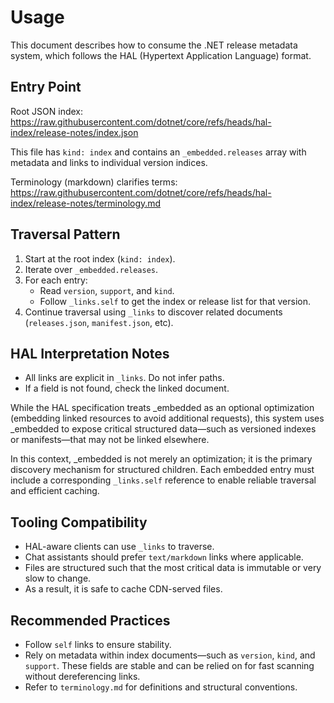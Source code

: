 # Usage

This document describes how to consume the .NET release metadata system, which follows the HAL (Hypertext Application Language) format.

## Entry Point

Root JSON index: <https://raw.githubusercontent.com/dotnet/core/refs/heads/hal-index/release-notes/index.json>

This file has `kind: index` and contains an `_embedded.releases` array with metadata and links to individual version indices.

Terminology (markdown) clarifies terms: <https://raw.githubusercontent.com/dotnet/core/refs/heads/hal-index/release-notes/terminology.md>

## Traversal Pattern

1. Start at the root index (`kind: index`).
2. Iterate over `_embedded.releases`.
3. For each entry:
   - Read `version`, `support`, and `kind`.
   - Follow `_links.self` to get the index or release list for that version.
4. Continue traversal using `_links` to discover related documents (`releases.json`, `manifest.json`, etc).

## HAL Interpretation Notes

- All links are explicit in `_links`. Do not infer paths.
- If a field is not found, check the linked document.

While the HAL specification treats _embedded as an optional optimization (embedding linked resources to avoid additional requests), this system uses _embedded to expose critical structured data—such as versioned indexes or manifests—that may not be linked elsewhere.

In this context, _embedded is not merely an optimization; it is the primary discovery mechanism for structured children. Each embedded entry must include a corresponding `_links.self` reference to enable reliable traversal and efficient caching.

## Tooling Compatibility

- HAL-aware clients can use `_links` to traverse.
- Chat assistants should prefer `text/markdown` links where applicable.
- Files are structured such that the most critical data is immutable or very slow to change.
- As a result, it is safe to cache CDN-served files.

## Recommended Practices

- Follow `self` links to ensure stability.
- Rely on metadata within index documents—such as `version`, `kind`, and `support`. These fields are stable and can be relied on for fast scanning without dereferencing links.
- Refer to `terminology.md` for definitions and structural conventions.
